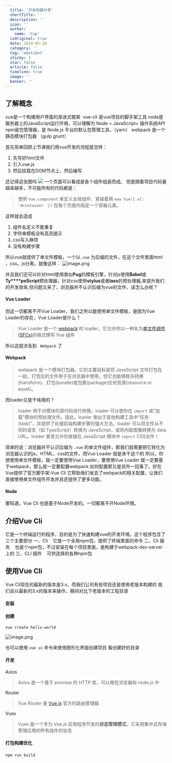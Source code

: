 ```yaml
---
  title: '开发构建分享'
  shortTitle: ''
  description: ''
  icon: ''
  author:
    name: 'Cap'
  isOriginal: true
  date: 2019-05-10
  category: ''
  tag: 'emotibot'
  sticky: 1
  star: false
  article: false
  timeline: true
  image: ''
  banner: ''
---
```


  ## 了解概念
vue是一个构建用户界面的渐进式框架 
vue-cli 是vue项目的脚手架工具
node是服务器上的JavaScript运行环境，可以理解为 Node = JavaScript+ 操作系统API
npm是包管理器，是 Node.js 平台的默认包管理工具，（yarn）
webpack 是一个静态模块打包器 （gulp grunt）

首先简单回顾上节课我们用vue开发的流程是怎样：

1. 先写好html文件
2. 引入vue.js
3. 然后挂载在DOM节点上，然后编写

还记得这张图吗
![](https://cdn.nlark.com/yuque/0/2019/png/297368/1556422147564-e90c91a7-5aa9-4d21-ba44-008774f99529.png#align=left&display=inline&height=217&originHeight=217&originWidth=568&status=done&width=568)
一个页面可以看成是各个组件组装而成。
但是随着项目代码量越来越多，不可能所有的代码都是：
> 使用 `Vue.component` 来定义全局组件，紧接着用 `new Vue({ el: '#container '})` 在每个页面内指定一个容器元素。

这样就会造成

1. 组件名定义不能重复
2. 字符串模板没有高亮提示
3. css写入麻烦
4. 没有构建步骤

所以vue就提供了单文件模板，一个以`.vue` 为后缀的文件，在这个文件里面html ，css，js分离，就像这样：
![image.png](https://cdn.nlark.com/yuque/0/2019/png/297368/1556433959745-2664f7d4-31c9-4ae4-87e9-d56504ba242c.png#align=left&display=inline&height=256&name=image.png&originHeight=256&originWidth=366&size=13730&status=done&width=366)

并且我们还可以针对html使用类似**Pug**的模板引擎，针对js使用**Babel**或**Ty****peScript**预处理器，针对css使用**stylus**或者**lass**的预处理器,来提升我们的开发效率,但问题又来了，浏览器并不认识后缀为vue的文件，该怎么办呢？
#### Vue Loader
但这一切都离不开Vue Loader，我们之所以能使用单文件模板，是因为Vue Loader的存在，Vue Loader是什么？
> Vue Loader 是一个 [webpack](https://webpack.js.org/) 的 loader，它允许你以一种名为[单文件组件 (SFCs)](https://vue-loader.vuejs.org/zh/spec.html)的格式撰写 Vue 组件


所以这就涉及到 ` Webpack` 了
#### Webpack 
> webpack 是一个模块打包器。它的主要目标是将 JavaScript 文件打包在一起，打包后的文件用于在浏览器中使用，但它也能够胜任转换(transform)、打包(bundle)或包裹(package)任何资源(resource or asset)。

而loader又是干啥用的？
> loader 用于对模块的源代码进行转换。loader 可以使你在 `import` 或"加载"模块时预处理文件。因此，loader 类似于其他构建工具中“任务(task)”，并提供了处理前端构建步骤的强大方法。loader 可以将文件从不同的语言（如 TypeScript）转换为 JavaScript，或将内联图像转换为 data URL。loader 甚至允许你直接在 JavaScript 模块中 `import` CSS文件！

简单的说：浏览器并不认识后缀为 `.vue` 的单文件组件，那我们就需要把它转化为浏览器认识的js，HTML、css的文件，而Vue Loader 就是来干这个的
所以，你想使用单文件模板，就一定要使用Vue Loader，要使用Vue Loader 就一定要基于webpack，那么就一定要配置webpack
如何配置那又是另外一回事了。好在Vue提供了官方脚手架:Vue Cli 它帮助我们省去了webpack的相关配置，让我们直接使用单文件组件开发并且还提供了更多功能。
#### Node
要知道，Vue Cli 也是基于Node开发的。一切都离不开Node环境。

## 介绍Vue Cli
它是一个终端运行的程序，目的是为了快速构建vue的开发环境。这个程序包含了三个主要部分
一、Cli    它是一个全局npm包，提供了终端里面的命令
二、Cli 服务    也是个npm包，不过安装在每个项目里面，是构建于webpack-dev-server上的
三、CLI 插件    可供选择的各种npm包

## 使用Vue Cli
Vue Cli现在的最新的版本是3.x，而我们公司有些项目还是使用老版本构建的
我们会以最新的3.x的版本来操作，期间对比下老版本的工程目录

#### 安装
#### 创建
`vue create hello-world`

![image.png](https://cdn.nlark.com/yuque/0/2019/png/297368/1557198250674-8ed61802-ba37-4d8b-84b3-0266f1888163.png#align=left&display=inline&height=254&name=image.png&originHeight=254&originWidth=390&size=9721&status=done&width=390)


也可以使用 `vue ui` 命令来使用图形化界面创建项目
看创建好的目录
#### 开发
Axios
> Axios 是一个基于 promise 的 HTTP 库，可以用在浏览器和 node.js 中


Router
> Vue Router 是 [Vue.js](http://cn.vuejs.org/) 官方的路由管理器


Vuex
> Vuex 是一个专为 Vue.js 应用程序开发的**状态管理模式**。它采用集中式存储管理应用的所有组件的状态



#### 打包构建优化
`npm run build` 



